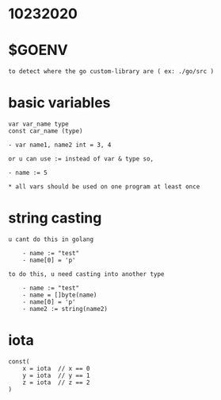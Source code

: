 # 10232020

# $GOENV
    to detect where the go custom-library are ( ex: ./go/src )

# basic variables
    var var_name type
    const car_name (type)

    - var name1, name2 int = 3, 4

    or u can use := instead of var & type so, 

    - name := 5

    * all vars should be used on one program at least once

# string casting
    u cant do this in golang
    
        - name := "test"
        - name[0] = 'p'

    to do this, u need casting into another type

        - name := "test"
        - name = []byte(name)
        - name[0] = 'p'
        - name2 := string(name2)

# iota
    const(
        x = iota  // x == 0
        y = iota  // y == 1
        z = iota  // z == 2
    )